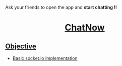 
Ask your friends to open the app and <b>start chatting !!</b>

<h1 align="center"><a href="https://krantibrid98.github.io/ChatNow/">ChatNow</h1>

 ## Objective
- Basic socket.io implementation
